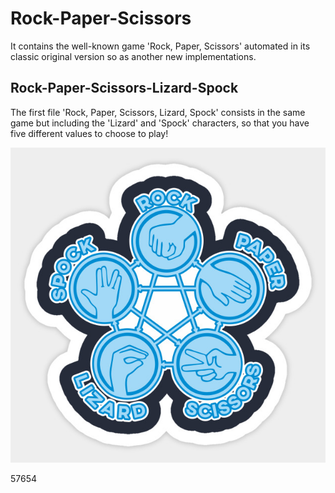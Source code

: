 # Rock-Paper-Scissors

It contains the well-known game 'Rock, Paper, Scissors' automated in its classic original version so as another new implementations.




## Rock-Paper-Scissors-Lizard-Spock
The first file 'Rock, Paper, Scissors, Lizard, Spock' consists in the same game but including the 'Lizard' and 'Spock' characters, 
so that you have five different values to choose to play!


![alt text](https://raw.githubusercontent.com/AlejandroPenaloza/Rock-Paper-Scissors/master/rpsls.jpg)


57654
